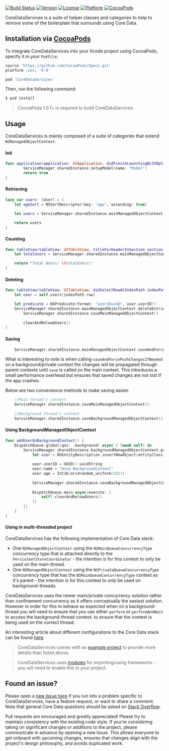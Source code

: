 [![Build Status](https://travis-ci.org/wibosco/CoreDataServices.svg)](https://travis-ci.org/wibosco/CoreDataServices)
[![Version](https://img.shields.io/cocoapods/v/CoreDataServices.svg?style=flat)](http://cocoapods.org/pods/CoreDataServices)
[![License](https://img.shields.io/cocoapods/l/CoreDataServices.svg?style=flat)](http://cocoapods.org/pods/CoreDataServices)
[![Platform](https://img.shields.io/cocoapods/p/CoreDataServices.svg?style=flat)](http://cocoapods.org/pods/CoreDataServices)
[![CocoaPods](https://img.shields.io/cocoapods/metrics/doc-percent/CoreDataServices.svg)](http://cocoapods.org/pods/CoreDataServices)

CoreDataServices is a suite of helper classes and categories to help to remove some of the boilerplate that surrounds using Core Data.

## Installation via [CocoaPods](https://cocoapods.org/)

To integrate CoreDataServices into your Xcode project using CocoaPods, specify it in your `Podfile`:

```ruby
source 'https://github.com/CocoaPods/Specs.git'
platform :ios, '9.0'

pod 'CoreDataServices'
```

Then, run the following command:

```bash
$ pod install
```

> CocoaPods 1.0.1+ is required to build CoreDataServices.

## Usage

CoreDataServices is mainly composed of a suite of categories that extend `NSManagedObjectContext`.

#### Init

```swift
func application(application: UIApplication, didFinishLaunchingWithOptions launchOptions: [NSObject: AnyObject]?) -> Bool {
        ServiceManager.sharedInstance.setupModel(name: "Model")
        return true
}
```

#### Retrieving

```swift
lazy var users: [User] = {
	let ageSort = NSSortDescriptor(key: "age", ascending: true)

	let users = ServiceManager.sharedInstance.mainManagedObjectContext.retrieveEntries(entityClass: User.self, sortDescriptors: [ageSort])

	return users
}
```

#### Counting

```swift
func tableView(tableView: UITableView, titleForHeaderInSection section: Int) -> String? {
	let totalUsers = ServiceManager.sharedInstance.mainManagedObjectContext.retrieveEntriesCount(entityClass: User.self)

	return "Total Users: \(totalUsers)"
}
```

#### Deleting

```swift
func tableView(tableView: UITableView, didSelectRowAtIndexPath indexPath: NSIndexPath) {
	let user = self.users[indexPath.row]

	let predicate = NSPredicate(format: "userID==%@", user.userID!)
	ServiceManager.sharedInstance.mainManagedObjectContext.deleteEntries(entityClass: User.self, predicate: predicate)
        ServiceManager.sharedInstance.saveMainManagedObjectContext()
        
        clearAndReloadUsers()
}
```

#### Saving

```swift
    ServiceManager.sharedInstance.mainManagedObjectContext.saveAndForcePushChangesIfNeeded()
```

What is interesting to note is when calling `saveAndForcePushChangesIfNeeded` on a background/private context the changes will be propagated through parent contexts until `save` is called on the main context. This introduces a small performance overhead but ensures that saved changes are not lost if the app crashes.

Below are two convenience methods to make saving easier.

```swift
    //Main thread's context
    ServiceManager.sharedInstance.saveMainManagedObjectContext()
    
    //Background thread's context
    ServiceManager.sharedInstance.saveBackgroundManagedObjectContext()
```

#### Using BackgroundManagedObjectContext

```swift
func addUserOnBackgroundContext() {
    DispatchQueue.global(qos: .background).async { [weak self] in
        ServiceManager.sharedInstance.backgroundManagedObjectContext.performAndWait({
            let user = NSEntityDescription.insertNewObject(entityClass: User.self, managedObjectContext: ServiceManager.sharedInstance.backgroundManagedObjectContext)
            
            user.userID = UUID().uuidString
            user.name = "Anna BackgroundContext"
            user.age = Int16(arc4random_uniform(102))
            
            ServiceManager.sharedInstance.saveBackgroundManagedObjectContext()
            
            DispatchQueue.main.async(execute: {
                self?.clearAndReloadUsers()
            })
        })
    }
}
```

#### Using in multi-threaded project

CoreDataServices has the following implementation of Core Data stack:

* One  `NSManagedObjectContext` using the `NSMainQueueConcurrencyType` concurrency type that is attached directly to the `PersistentStoreCoordinator` - the intention is for this context to only be used on the main-thread.
* One  `NSManagedObjectContext` using the `NSPrivateQueueConcurrencyType` concurrency type that has the `NSMainQueueConcurrencyType` context as it's parent - the intention is for this context to only be used on background-threads. 

CoreDataServices uses the newer main/private concurrency solution rather than confinement concurrency as it offers conceptually the easiest solution. However in order for this to behave as expected when on a background-thread you will need to ensure that you use either `perform` or `performAndWait` to access the background-thread context. to ensure that the context is being used on the correct thread. 

An interesting article about different configurations to the Core Data stack can be found [here](http://floriankugler.com/2013/04/29/concurrent-core-data-stack-performance-shootout/).

> CoreDataServices comes with an [example project](https://github.com/wibosco/CoreDataServices/tree/master/Examples/Swift%20Example) to provide more details than listed above.

> CoreDataServices uses [modules](http://useyourloaf.com/blog/modules-and-precompiled-headers.html) for importing/using frameworks - you will need to enable this in your project.

## Found an issue?

Please open a [new Issue here](https://github.com/wibosco/CoreDataServices/issues/new) if you run into a problem specific to CoreDataServices, have a feature request, or want to share a comment. Note that general Core Data questions should be asked on [Stack Overflow](http://stackoverflow.com).

Pull requests are encouraged and greatly appreciated! Please try to maintain consistency with the existing code style. If you're considering taking on significant changes or additions to the project, please communicate in advance by opening a new Issue. This allows everyone to get onboard with upcoming changes, ensures that changes align with the project's design philosophy, and avoids duplicated work.

